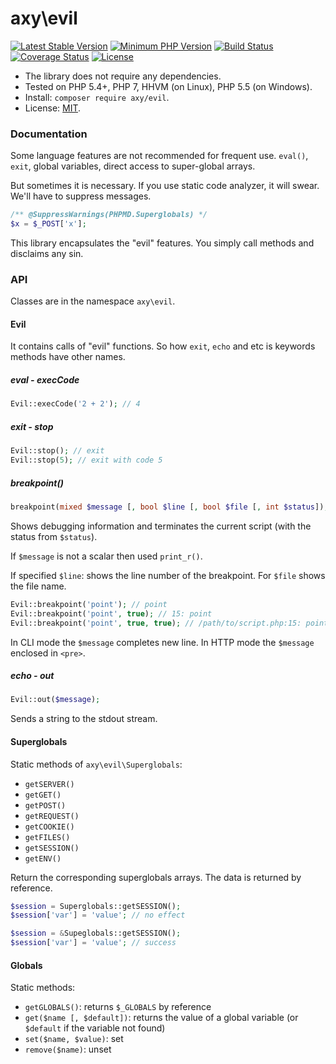 # axy\evil

[![Latest Stable Version](https://img.shields.io/packagist/v/axy/evil.svg?style=flat-square)](https://packagist.org/packages/axy/evil)
[![Minimum PHP Version](https://img.shields.io/badge/php-%3E%3D%205.4-8892BF.svg?style=flat-square)](https://php.net/)
[![Build Status](https://img.shields.io/travis/axypro/evil/master.svg?style=flat-square)](https://travis-ci.org/axypro/evil)
[![Coverage Status](https://coveralls.io/repos/axypro/evil/badge.svg?branch=master&service=github)](https://coveralls.io/github/axypro/evil?branch=master)
[![License](https://poser.pugx.org/axy/evil/license)](LICENSE)

* The library does not require any dependencies.
* Tested on PHP 5.4+, PHP 7, HHVM (on Linux), PHP 5.5 (on Windows).
* Install: `composer require axy/evil`.
* License: [MIT](LICENSE).

### Documentation

Some language features are not recommended for frequent use.
`eval()`, `exit`, global variables, direct access to super-global arrays.

But sometimes it is necessary.
If you use static code analyzer, it will swear.
We'll have to suppress messages.

```php
/** @SuppressWarnings(PHPMD.Superglobals) */
$x = $_POST['x'];
```

This library encapsulates the "evil" features.
You simply call methods and disclaims any sin.

### API

Classes are in the namespace `axy\evil`.

#### Evil

It contains calls of "evil" functions.
So how `exit`, `echo` and etc is keywords methods have other names.

##### eval - execCode

```php
Evil::execCode('2 + 2'); // 4
```

##### exit - stop

```php
Evil::stop(); // exit
Evil::stop(5); // exit with code 5
```

##### breakpoint()

```php
breakpoint(mixed $message [, bool $line [, bool $file [, int $status]);
```

Shows debugging information and terminates the current script (with the status from `$status`).

If `$message` is not a scalar then used `print_r()`.

If specified `$line`: shows the line number of the breakpoint.
For `$file` shows the file name.

```php
Evil::breakpoint('point'); // point
Evil::breakpoint('point', true); // 15: point
Evil::breakpoint('point', true, true); // /path/to/script.php:15: point
```

In CLI mode the `$message` completes new line.
In HTTP mode the `$message` enclosed in `<pre>`.

##### echo - out

```php
Evil::out($message);
```

Sends a string to the stdout stream.

#### Superglobals

Static methods of `axy\evil\Superglobals`:

* `getSERVER()`
* `getGET()`
* `getPOST()`
* `getREQUEST()`
* `getCOOKIE()`
* `getFILES()`
* `getSESSION()`
* `getENV()`

Return the corresponding superglobals arrays.
The data is returned by reference.

```php
$session = Superglobals::getSESSION();
$session['var'] = 'value'; // no effect

$session = &Supeglobals::getSESSION();
$session['var'] = 'value'; // success
```

#### Globals

Static methods:

* `getGLOBALS()`: returns `$_GLOBALS` by reference
* `get($name [, $default])`: returns the value of a global variable (or `$default` if the variable not found)
* `set($name, $value)`: set
* `remove($name)`: unset
